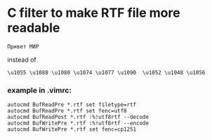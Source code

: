 # C filter to make RTF file more readable

```
Привет МИР 
```
instead of 

```
\u1055 \u1088 \u1080 \u1074 \u1077 \u1090  \u1052 \u1048 \u1056
```

### example in .vimrc:

```
autocmd BufReadPre *.rtf set filetype=rtf
autocmd BufReadPre *.rtf set fenc=utf8
autocmd BufReadPost *.rtf :%!utf8rtf --decode
autocmd BufWritePre *.rtf :%!utf8rtf --encode
autocmd BufWritePre *.rtf set fenc=cp1251
```
